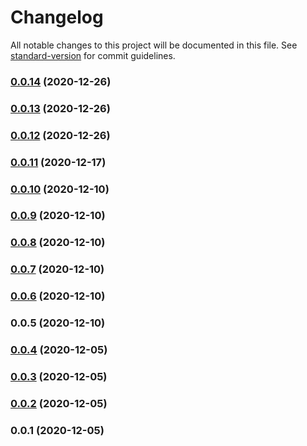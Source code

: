 # Changelog

All notable changes to this project will be documented in this file. See [standard-version](https://github.com/conventional-changelog/standard-version) for commit guidelines.

### [0.0.14](https://github.com/adrian-cerdeira/kampf-der-diener/compare/v0.0.10...v0.0.14) (2020-12-26)

### [0.0.13](https://github.com/adrian-cerdeira/kampf-der-diener/compare/v0.0.10...v0.0.13) (2020-12-26)

### [0.0.12](https://github.com/adrian-cerdeira/kampf-der-diener/compare/v0.0.10...v0.0.12) (2020-12-26)

### [0.0.11](https://github.com/adrian-cerdeira/kampf-der-diener/compare/v0.0.7...v0.0.11) (2020-12-17)

### [0.0.10](https://github.com/adrian-cerdeira/kampf-der-diener/compare/v0.0.9...v0.0.10) (2020-12-10)

### [0.0.9](https://github.com/adrian-cerdeira/kampf-der-diener/compare/v0.0.4...v0.0.9) (2020-12-10)

### [0.0.8](https://github.com/adrian-cerdeira/kampf-der-diener/compare/v0.0.4...v0.0.8) (2020-12-10)

### [0.0.7](https://github.com/adrian-cerdeira/kampf-der-diener/compare/v0.0.6...v0.0.7) (2020-12-10)

### [0.0.6](https://github.com/adrian-cerdeira/kampf-der-diener/compare/v0.0.5...v0.0.6) (2020-12-10)

### 0.0.5 (2020-12-10)

### [0.0.4](https://github.com/adrian-cerdeira/kampf-der-diener/compare/v0.0.3...v0.0.4) (2020-12-05)

### [0.0.3](https://github.com/adrian-cerdeira/kampf-der-diener/compare/v0.0.2...v0.0.3) (2020-12-05)

### [0.0.2](https://github.com/adrian-cerdeira/kampf-der-diener/compare/v0.0.1...v0.0.2) (2020-12-05)

### 0.0.1 (2020-12-05)
